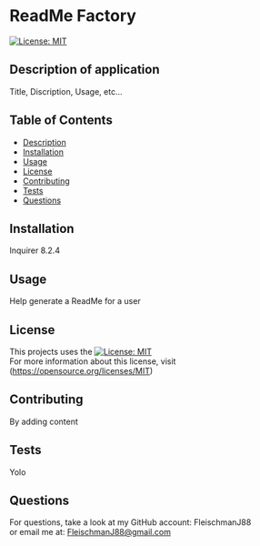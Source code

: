 # ReadMe Factory
  [![License: MIT](https://img.shields.io/badge/License-MIT-yellow.svg)](https://opensource.org/licenses/MIT)
 
 ## Description of application  
 Title, Discription, Usage, etc...
 ## Table of Contents
 * [Description](#description-of-application)
 * [Installation](#installation)
 * [Usage](#usage)
 * [License](#license)
 * [Contributing](#contributing)
 * [Tests](#tests)
 * [Questions](#questions)
 
 ## Installation
 Inquirer 8.2.4

 ## Usage  
 Help generate a ReadMe for a user
 
 ## License
 This projects uses the [![License: MIT](https://img.shields.io/badge/License-MIT-yellow.svg)](https://opensource.org/licenses/MIT)    
 For more information about this license, visit (https://opensource.org/licenses/MIT)
 
 ## Contributing
 By adding content

 ## Tests
 Yolo

 ## Questions
 For questions, take a look at my GitHub account: FleischmanJ88  
 or email me at: FleischmanJ88@gmail.com

